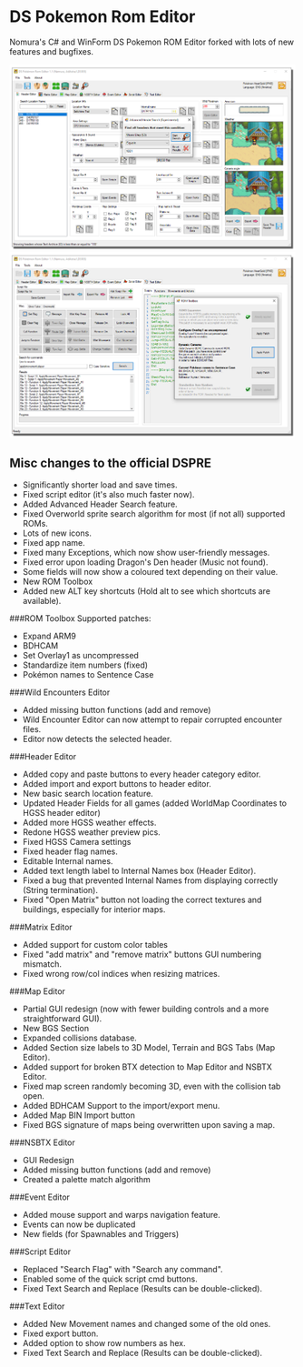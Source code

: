 # DS Pokemon Rom Editor

Nomura's C# and WinForm DS Pokemon ROM Editor forked with lots of new features and bugfixes.

![Screenshot](aDSPRE_11.png)
![Screenshot](bDSPRE_11.png)

## Misc changes to the official DSPRE
- Significantly shorter load and save times.
- Fixed script editor (it's also much faster now).
- Added Advanced Header Search feature.
- Fixed Overworld sprite search algorithm for most (if not all) supported ROMs.
- Lots of new icons.
- Fixed app name.
- Fixed many Exceptions, which now show user-friendly messages.
- Fixed error upon loading Dragon's Den header (Music not found).
- Some fields will now show a coloured text depending on their value.
- New ROM Toolbox
- Added new ALT key shortcuts (Hold alt to see which shortcuts are available).

###ROM Toolbox
Supported patches:
- Expand ARM9
- BDHCAM
- Set Overlay1 as uncompressed
- Standardize item numbers (fixed)
- Pokémon names to Sentence Case

###Wild Encounters Editor
- Added missing button functions (add and remove)
- Wild Encounter Editor can now attempt to repair corrupted encounter files.
- Editor now detects the selected header.

###Header Editor
- Added copy and paste buttons to every header category editor.
- Added import and export buttons to header editor.
- New basic search location feature.
- Updated Header Fields for all games (added WorldMap Coordinates to HGSS header editor)
- Added more HGSS weather effects.
- Redone HGSS weather preview pics.
- Fixed HGSS Camera settings 
- Fixed header flag names.
- Editable Internal names.
- Added text length label to Internal Names box (Header Editor).
- Fixed a bug that prevented Internal Names from displaying correctly (String termination).
- Fixed "Open Matrix" button not loading the correct textures and buildings, especially for interior maps.

###Matrix Editor
- Added support for custom color tables
- Fixed "add matrix" and "remove matrix" buttons GUI numbering mismatch.
- Fixed wrong row/col indices when resizing matrices.

###Map Editor
- Partial GUI redesign (now with fewer building controls and a more straightforward GUI).
- New BGS Section
- Expanded collisions database.
- Added Section size labels to 3D Model, Terrain and BGS Tabs (Map Editor).
- Added support for broken BTX detection to Map Editor and NSBTX Editor.
- Fixed map screen randomly becoming 3D, even with the collision tab open.
- Added BDHCAM Support to the import/export menu.
- Added Map BIN Import button
- Fixed BGS signature of maps being overwritten upon saving a map.

###NSBTX Editor
- GUI Redesign 
- Added missing button functions (add and remove)
- Created a palette match algorithm

###Event Editor
- Added mouse support and warps navigation feature.
- Events can now be duplicated
- New fields (for Spawnables and Triggers)

###Script Editor
- Replaced "Search Flag" with "Search any command".
- Enabled some of the quick script cmd buttons.
- Fixed Text Search and Replace (Results can be double-clicked). 

###Text Editor
- Added New Movement names and changed some of the old ones.
- Fixed export button.
- Added option to show row numbers as hex.
- Fixed Text Search and Replace (Results can be double-clicked).